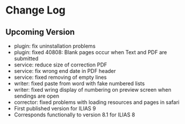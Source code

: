# Change Log

## Upcoming Version
- plugin: fix uninstallation problems
- plugin: fixed 40808: Blank pages occur when Text and PDF are submitted
- service: reduce size of correction PDF
- service: fix wrong end date in PDF header
- service: fixed removing of empty lines
- writer: fixed paste from word with fake numbered lists
- writer: fixed wring display of numbering on preview screen when sendings are open
- corrector: fixed problems with loading resources and pages in safari
- First published version for ILIAS 9
- Corresponds functionally to version 8.1 for ILIAS 8